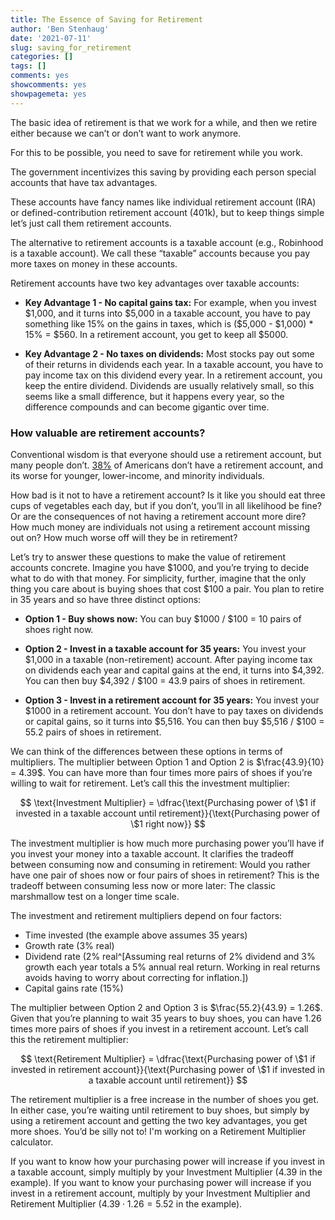 ```yaml
---
title: The Essence of Saving for Retirement
author: 'Ben Stenhaug'
date: '2021-07-11'
slug: saving_for_retirement
categories: []
tags: []
comments: yes
showcomments: yes
showpagemeta: yes
---
```


The basic idea of retirement is that we work for a while, and then we retire either because we can’t or don’t want to work anymore. 

For this to be possible, you need to save for retirement while you work.

The government incentivizes this saving by providing each person special accounts that have tax advantages.

These accounts have fancy names like individual retirement account (IRA) or defined-contribution retirement account (401k), but to keep things simple let’s just call them retirement accounts. 

The alternative to retirement accounts is a taxable account (e.g., Robinhood is a taxable account). We call these “taxable” accounts because you pay more taxes on money in these accounts.

Retirement accounts have two key advantages over taxable accounts:

- **Key Advantage 1 - No capital gains tax:** For example, when you invest \$1,000, and it turns into \$5,000 in a taxable account, you have to pay something like 15% on the gains in taxes, which is (\$5,000 - \$1,000) * 15% = \$560. In a retirement account, you get to keep all \$5000.

- **Key Advantage 2 - No taxes on dividends:** Most stocks pay out some of their returns in dividends each year. In a taxable account, you have to pay income tax on this dividend every year. In a retirement account, you keep the entire dividend. Dividends are usually relatively small, so this seems like a small difference, but it happens every year, so the difference compounds and can become gigantic over time.

### How valuable are retirement accounts?

Conventional wisdom is that everyone should use a retirement account, but many people don’t. [38%](https://www.sec.gov/spotlight/fixed-income-advisory-committee/finra-investor-education-foundation-investor-households-fimsa-040918.pdf) of Americans don’t have a retirement account, and its worse for younger, lower-income, and minority individuals. 

How bad is it not to have a retirement account? Is it like you should eat three cups of vegetables each day, but if you don’t, you’ll in all likelihood be fine? Or are the consequences of not having a retirement account more dire? How much money are individuals not using a retirement account missing out on? How much worse off will they be in retirement?

Let’s try to answer these questions to make the value of retirement accounts concrete. Imagine you have \$1000, and you’re trying to decide what to do with that money. For simplicity, further, imagine that the only thing you care about is buying shoes that cost \$100 a pair. You plan to retire in 35 years and so have three distinct options:

- **Option 1 - Buy shows now:** You can buy \$1000 / \$100 = 10 pairs of shoes right now.

- **Option 2 - Invest in a taxable account for 35 years:** You invest your \$1,000 in a taxable (non-retirement) account. After paying income tax on dividends each year and capital gains at the end, it turns into \$4,392. You can then buy \$4,392 / \$100 = 43.9 pairs of shoes in retirement. 

- **Option 3 -  Invest in a retirement account for 35 years:** You invest your \$1000 in a retirement account. You don’t have to pay taxes on dividends or capital gains, so it turns into \$5,516. You can then buy \$5,516 / \$100 = 55.2 pairs of shoes in retirement.

We can think of the differences between these options in terms of multipliers. The multiplier between Option 1 and Option 2 is $\frac{43.9}{10} = 4.39$. You can have more than four times more pairs of shoes if you’re willing to wait for retirement. Let’s call this the investment multiplier:

$$
\text{Investment Multiplier} = \dfrac{\text{Purchasing power of \$1 if invested in a taxable account until retirement}}{\text{Purchasing power of \$1 right now}}
$$

The investment multiplier is how much more purchasing power you’ll have if you invest your money into a taxable account. It clarifies the tradeoff between consuming now and consuming in retirement: Would you rather have one pair of shoes now or four pairs of shoes in retirement? This is the tradeoff between consuming less now or more later: The classic marshmallow test on a longer time scale.

The investment and retirement multipliers depend on four factors:

- Time invested (the example above assumes 35 years)
- Growth rate (3% real)
- Dividend rate (2% real^[Assuming real returns of 2% dividend and 3% growth each year totals a 5% annual real return. Working in real returns avoids having to worry about correcting for inflation.])
- Capital gains rate (15%)

The multiplier between Option 2 and Option 3 is $\frac{55.2}{43.9} = 1.26$. Given that you’re planning to wait 35 years to buy shoes, you can have 1.26 times more pairs of shoes if you invest in a retirement account. Let’s call this the retirement multiplier:

$$
\text{Retirement Multiplier} = \dfrac{\text{Purchasing power of \$1 if invested in retirement account}}{\text{Purchasing power of \$1 if invested in a taxable account until retirement}}
$$

The retirement multiplier is a free increase in the number of shoes you get. In either case, you’re waiting until retirement to buy shoes, but simply by using a retirement account and getting the two key advantages, you get more shoes. You’d be silly not to! I'm working on a Retirement Multiplier calculator.

If you want to know how your purchasing power will increase if you invest in a taxable account, simply multiply by your Investment Multiplier (4.39 in the example). If you want to know your purchasing power will increase if you invest in a retirement account, multiply by your Investment Multiplier and Retirement Multiplier ($4.39 \cdot 1.26 = 5.52$ in the example).


